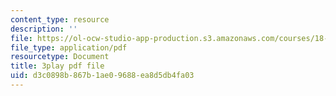```yaml
---
content_type: resource
description: ''
file: https://ol-ocw-studio-app-production.s3.amazonaws.com/courses/18-06sc-linear-algebra-fall-2011/d3c0898b867b1ae09688ea8d5db4fa03_YeyrH-Oc2p4.pdf
file_type: application/pdf
resourcetype: Document
title: 3play pdf file
uid: d3c0898b-867b-1ae0-9688-ea8d5db4fa03
---
```

